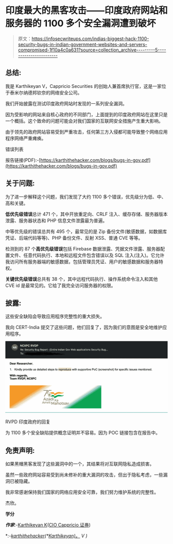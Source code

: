 # 印度最大的黑客攻击——印度政府网站和服务器的 1100 多个安全漏洞遭到破坏

> 原文：<https://infosecwriteups.com/indias-biggest-hack-1100-security-bugs-in-indian-government-websites-and-servers-compromised-1f10a4c0a631?source=collection_archive---------5----------------------->

## 总结:

我是 Karthikeyan V，Cappricio Securities 的创始人兼首席执行官，这是一家位于泰米尔纳德邦钦奈的网络安全公司。

我们开始披露在测试印度政府网站时发现的一系列安全漏洞。

因为受影响的网站来自核心政府的不同部门，上面提到的印度政府网站在这里只是一个概括。这个致命的问题可能会对我们国家的互联网安全措施产生重大影响。

由于领先的政府网站容易受到严重攻击，任何第三方入侵都可能导致整个网络应用程序网络严重瘫痪。

错误列表

报告链接(PDF):-[https://karthithehacker.com/blogs/bugs-in-gov.pdf](https://karthithehacker.com/blogs/bugs-in-gov.pdf)

## **关于问题:**

为了进一步解释这个问题，我们发现了大约 1100 多个错误，优先级分为低、中、高和关键。

**低优先级错误**总计 471 个，其中开放重定向、CRLF 注入、缓存存储、服务器版本泄露、服务器状态和 PHP 信息文件泄露最为普遍。

中等优先级的错误总共有 495 个，最常见的是 Zip 备份文件(敏感数据，如数据库凭证、后端代码等等)、PHP 备份文件、反射 XSS、普通 CVE 等等。

检测到的 87 个**高优先级错误**包括 Firebase 数据泄露、凭据文件泄露、服务器配置文件、任意代码执行、本地和远程文件包含错误以及 SQL 注入(注入)。它允许我访问所有服务器端的敏感数据，包括管理员凭证、用户的敏感数据和服务器特权。

**关键优先级错误**总共有 38 个，其中远程代码执行、操作系统命令注入和其他 CVE id 是最常见的。它给了我完全访问服务器的权限。

## 披露:

这些安全缺陷会导致应用程序完整性的重大损失。

我向 CERT-India 提交了这些问题，他们回复了，因为我们的意图是安全地维护应用程序。

![](img/2689350a7aa4e8b8eba4a4438e74dbcc.png)

RVPD 印度政府的回复

为 1100 多个安全缺陷提供概念证明并不容易。因为 POC 链接包含在报告中。

## 免责声明:

如果黑帽黑客发现了这些漏洞中的一个，其结果将对互联网隐私造成损害。

虽然一些政府网站容易受到尚未修补的重大漏洞的攻击，但出于隐私考虑，一些漏洞已被隐藏。

我非常感谢保持我们国家的网络应用安全可靠，我们努力维护系统的完整性。

杰欣。

**学分**

***作家***:-[Karthikeyan K](https://www.linkedin.com/in/karthikeyank-d4rkl3g4cy/)([CIO Cappricio 证券](http://cappriciosec.com))

**:-*[*karthithehacker*](http://karthithehacker.com/)*(*[*Karthikeyan)。*](https://medium.com/u/a14784d94f2c?source=post_page-----c422ca43bd2--------------------------------) V *)**